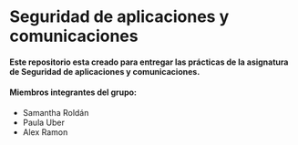 # Seguridad de aplicaciones y comunicaciones
#### Este repositorio esta creado para entregar las prácticas de la asignatura de Seguridad de aplicaciones y comunicaciones.
#### Miembros integrantes del grupo: 
- Samantha Roldán
- Paula Uber
- Alex Ramon
